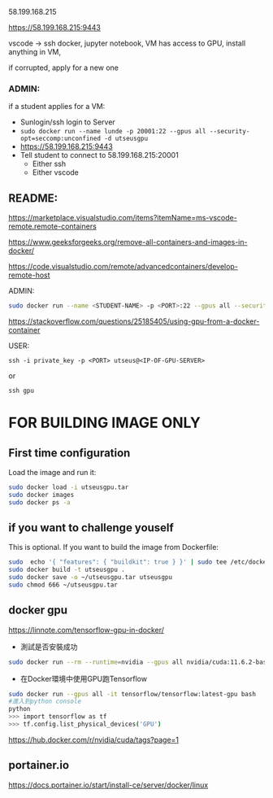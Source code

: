 
58.199.168.215

https://58.199.168.215:9443

vscode -> ssh docker, jupyter notebook, VM has access to GPU, install anything in VM,

if corrupted, apply for a new one

### ADMIN:

if a student applies for a VM:
- Sunlogin/ssh login to Server
-  `sudo docker run --name lunde -p 20001:22 --gpus all --security-opt=seccomp:unconfined -d utseusgpu`
- https://58.199.168.215:9443
- Tell student to connect to 58.199.168.215:20001
    - Either ssh
    - Either vscode

## README:

https://marketplace.visualstudio.com/items?itemName=ms-vscode-remote.remote-containers

https://www.geeksforgeeks.org/remove-all-containers-and-images-in-docker/


https://code.visualstudio.com/remote/advancedcontainers/develop-remote-host


ADMIN:
```bash
sudo docker run --name <STUDENT-NAME> -p <PORT>:22 --gpus all --security-opt=seccomp:unconfined -d utseusgpu
```

https://stackoverflow.com/questions/25185405/using-gpu-from-a-docker-container


USER:
```
ssh -i private_key -p <PORT> utseus@<IP-OF-GPU-SERVER>
```
or
```
ssh gpu
```

# FOR BUILDING IMAGE ONLY

## First time configuration

Load the image and run it:
```bash
sudo docker load -i utseusgpu.tar
sudo docker images
sudo docker ps -a
```

## if you want to challenge youself

This is optional. If you want to build the image from Dockerfile:

```bash
sudo  echo '{ "features": { "buildkit": true } }' | sudo tee /etc/docker/daemon.json && sudo service docker restart
sudo docker build -t utseusgpu .
sudo docker save -o ~/utseusgpu.tar utseusgpu
sudo chmod 666 ~/utseusgpu.tar
```

## docker gpu

https://linnote.com/tensorflow-gpu-in-docker/

- 測試是否安裝成功
```bash
sudo docker run --rm --runtime=nvidia --gpus all nvidia/cuda:11.6.2-base-ubuntu20.04 nvidia-smi
```

- 在Docker環境中使用GPU跑Tensorflow
```bash
sudo docker run --gpus all -it tensorflow/tensorflow:latest-gpu bash
#進入到python console
python 
>>> import tensorflow as tf
>>> tf.config.list_physical_devices('GPU')
```

https://hub.docker.com/r/nvidia/cuda/tags?page=1

## portainer.io

https://docs.portainer.io/start/install-ce/server/docker/linux

